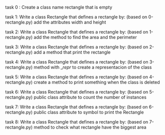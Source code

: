 task 0 : Create a class name rectangle that is empty

task 1: Write a class Rectangle that defines a rectangle by: (based on 0-rectangle.py) add the attributes width and height

task 2: Write a class Rectangle that defines a rectangle by: (based on 1-rectangle.py) add the method to find the area and the perimeter

task 3: Write a class Rectangle that defines a rectangle by: (based on 2-rectangle.py) add a method that print the rectangle

task 4: Write a class Rectangle that defines a rectangle by: (based on 3-rectangle.py) method with __repr_ to create a representacion of the class

task 5: Write a class Rectangle that defines a rectangle by: (based on 4-rectangle.py) create a method to print something when the class is deleted

task 6: Write a class Rectangle that defines a rectangle by: (based on 5-rectangle.py) public class attribute to count the number of instances

task 7: Write a class Rectangle that defines a rectangle by: (based on 6-rectangle.py) public class attribute to symbol to print the Rectangle

task 8: Write a class Rectangle that defines a rectangle by: (based on 7-rectangle.py) method to check what rectangle have the biggest area